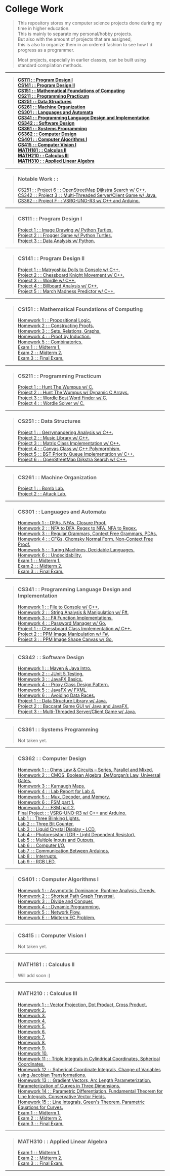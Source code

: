 # College Work   
> This repository stores my computer science projects done during my time in higher education.   
> This is mainly to separate my personal/hobby projects.   
> But also with the amount of projects that are assigned,   
> this is also to organize them in an ordered fashion to see how I'd progress as a programmer.   
>   
> Most projects, especially in earlier classes, can be built using standard compilation methods.   
---   
> [**CS111 : : Program Design I**](#cs111---program-design-i "CS111")   
> [**CS141 : : Program Design II**](#cs141---program-design-ii "CS141")   
> [**CS151 : : Mathematical Foundations of Computing**](#cs151---mathematical-foundations-of-computing "CS151")   
> [**CS211 : : Programming Practicum**](#cs211---programming-practicum "CS211")   
> [**CS251 : : Data Structures**](#cs251---data-structures "CS251")   
> [**CS261 : : Machine Organization**](#cs261---machine-organization "CS261")   
> [**CS301 : : Languages and Automata**](#cs301---languages-and-automata "CS301")   
> [**CS341 : : Programming Language Design and Implementation**](#cs341---programming-language-design-and-implementation "CS341")   
> [**CS342 : : Software Design**](#cs342---software-design "CS342")   
> [**CS361 : : Systems Programming**](#cs361---systems-programming "CS361")   
> [**CS362 : : Computer Design**](#cs362---computer-design "CS362")   
> [**CS401 : : Computer Algorithms I**](#cs401---computer-algorithms-i "CS401")   
> [**CS415 : : Computer Vision I**](#cs415---computer-vision-i "CS415")   
> [**MATH181 : : Calculus II**](#math181---calculus-ii "MATH181")   
> [**MATH210 : : Calculus III**](#math210---calculus-iii "MATH210")   
> [**MATH310 : : Applied Linear Algebra**](#math310---applied-linear-algebra "MATH310")   
---   
> ### Notable Work : :   
> [CS251 : : Project 6 : : OpenStreetMap Dijkstra Search w/ C++.](CS251/Project-6 "CS251-Project-6")   
> [CS342 : : Project 3 : : Multi-Threaded Server/Client Game w/ Java.](CS342/Projects/Project-3 "Project 3")   
> [CS362 : : Project F : : VSRG-UNO-R3 w/ C++ and Arduino.](https://github.com/typeRYOON/VSRG-UNO-R3 "VSRG-UNO-R3")   
---   
> ### CS111 : : Program Design I   
> [Project 1 : : Image Drawing w/ Python Turtles.](CS111/Project-1 "CS111-Project-1")   
> [Project 2 : : Frogger Game w/ Python Turtles.](CS111/Project-2 "CS111-Project-2")   
> [Project 3 : : Data Analysis w/ Python.](CS111/Project-3 "CS111-Project-3")   
---   
> ### CS141 : : Program Design II   
> [Project 1 : : Matryoshka Dolls to Console w/ C++.](CS141/Project-1 "CS141-Project-1")   
> [Project 2 : : Chessboard Knight Movement w/ C++.](CS141/Project-2 "CS141-Project-2")   
> [Project 3 : : Wordle w/ C++.](CS141/Project-3 "CS141-Project-3")   
> [Project 4 : : Billboard Analysis w/ C++.](CS141/Project-4 "CS141-Project-4")   
> [Project 5 : : March Madness Predictor w/ C++.](CS141/Project-5 "CS141-Project-5")   
---   
> ### CS151 : : Mathematical Foundations of Computing   
> [Homework 1 : : Propositional Logic.](CS151/Homework/HW-1/CS151-HW-1.pdf "CS151-HW-1")   
> [Homework 2 : : Constructing Proofs.](CS151/Homework/HW-2/CS151-HW-2.pdf "CS151-HW-2")   
> [Homework 3 : : Sets, Relations, Graphs.](CS151/Homework/HW-3/CS151-HW-3.pdf "CS151-HW-3")   
> [Homework 4 : : Proof by Induction.](CS151/Homework/HW-4/CS151-HW-4.pdf "CS151-HW-4")   
> [Homework 5 : : Combinatorics.](CS151/Homework/HW-5/CS151-HW-5.pdf "CS151-HW-5")   
> [Exam 1 : : Midterm 1.](CS151/Exams/Exam-1/CS151-Exam-1.pdf "CS151-Exam-1")   
> [Exam 2 : : Midterm 2.](CS151/Exams/Exam-2/CS151-Exam-2.pdf "CS151-Exam-2")   
> [Exam 3 : : Final Exam.](CS151/Exams/Exam-3/CS151-Exam-3.pdf "CS151-Exam-3")   
---   
> ### CS211 : : Programming Practicum   
> [Project 1 : : Hunt The Wumpus w/ C.](CS211/Project-1 "CS211-Project-1")   
> [Project 2 : : Hunt The Wumpus w/ Dynamic C Arrays.](CS211/Project-2 "CS211-Project-2")   
> [Project 3 : : Wordle Best Word Finder w/ C.](CS211/Project-3 "CS211-Project-3")   
> [Project 4 : : Wordle Solver w/ C.](CS211/Project-4 "CS211-Project-4")   
---   
> ### CS251 : : Data Structures   
> [Project 1 : : Gerrymandering Analysis w/ C++.](CS251/Project-1 "CS251-Project-1")   
> [Project 2 : : Music Library w/ C++.](CS251/Project-2 "CS251-Project-2")   
> [Project 3 : : Matrix Class Implementation w/ C++.](CS251/Project-3 "CS251-Project-3")   
> [Project 4 : : Canvas Class w/ C++ Polymorphism.](CS251/Project-4 "CS251-Project-4")   
> [Project 5 : : BST Priority Queue Implementation w/ C++.](CS251/Project-5 "CS251-Project-5")   
> [Project 6 : : OpenStreetMap Dijkstra Search w/ C++.](CS251/Project-6 "CS251-Project-6")   
---   
> ### CS261 : : Machine Organization   
> [Project 1 : : Bomb Lab.](CS261/Bomb-Lab "CS261-Project-1")   
> [Project 2 : : Attack Lab.](CS261/Attack-Lab "CS261-Project-2")   
---   
> ### CS301 : : Languages and Automata   
> [Homework 1 : : DFAs, NFAs, Closure Proof.](CS301/Homework/HW-1/CS301-HW-1.pdf "CS301-HW-1")   
> [Homework 2 : : NFA to DFA, Regex to NFA, NFA to Regex.](CS301/Homework/HW-2/CS401-HW-2.pdf "CS301-HW-2")   
> [Homework 3 : : Regular Grammars, Context Free Grammars, PDAs.](CS301/Homework/HW-3/CS301-HW-3.pdf "CS301-HW-3")   
> [Homework 4 : : CFGs, Chomsky Normal Form, Non-Context Free Proof.](CS301/Homework/HW-4/CS301-HW-4.pdf "CS301-HW-4")   
> [Homework 5 : : Turing Machines, Decidable Languages.](CS301/Homework/HW-5/CS301-HW-5.pdf "CS301-HW-5")   
> [Homework 6 : : Undecidability.](CS301/Homework/HW-6/CS401-HW-6.pdf "CS301-HW-6")   
> [Exam 1 : : Midterm 1.](CS301/Exams/Exam-1/CS301-Exam-1.pdf "CS301-Exam-1")   
> [Exam 2 : : Midterm 2.](CS301/Exams/Exam-2/CS301-Exam-2.pdf "CS301-Exam-2")   
> [Exam 3 : : Final Exam.](CS301/Exams/Exam-3/CS301-Exam-3.pdf "CS301-Exam-3")   
---   
> ### CS341 : : Programming Language Design and Implementation   
> [Homework 1 : : File to Console w/ C++.](CS341/Homework/HW-1 "CS341-HW-1")   
> [Homework 2 : : String Analysis & Manipulation w/ F#.](CS341/Homework/HW-2 "CS341-HW-2")   
> [Homework 3 : : F# Function Implementations.](CS341/Homework/HW-3 "CS341-HW-3")   
> [Homework 4 : : Password Manager w/ Go.](CS341/Homework/HW-4 "CS341-HW-4")   
> [Project 1 : : Chessboard Class Implementation w/ C++.](CS341/Projects/Project-1 "CS341-Project-1")   
> [Project 2 : : PPM Image Manipulation w/ F#.](CS341/Projects/Project-2 "CS341-Project-2")   
> [Project 3 : : PPM Image Shape Canvas w/ Go.](CS341/Projects/Project-3 "CS341-Project-3")   
---   
> ### CS342 : : Software Design   
> [Homework 1 : : Maven & Java Intro.](CS342/Homework/HW-1 "CS342-HW-1")   
> [Homework 2 : : JUnit 5 Testing.](CS342/Homework/HW-2 "CS342-HW-2")   
> [Homework 3 : : JavaFX Basics.](CS342/Homework/HW-3 "CS342-HW-3")   
> [Homework 4 : : Proxy Class Design Pattern.](CS342/Homework/HW-4 "CS342-HW-4")   
> [Homework 5 : : JavaFX w/ FXML.](CS342/Homework/HW-5 "CS342-HW-5")   
> [Homework 6 : : Avoiding Data Races.](CS342/Homework/HW-6 "CS342-HW-6")   
> [Project 1 : : Data Structure Library w/ Java.](CS342/Projects/Project-1 "Project 1")   
> [Project 2 : : Baccarat Game GUI w/ Java and JavaFX.](CS342/Projects/Project-2 "Project 2")   
> [Project 3 : : Multi-Threaded Server/Client Game w/ Java.](CS342/Projects/Project-3 "Project 3")   
---   
> ### CS361 : : Systems Programming   
> Not taken yet.   
---   
> ### CS362 : : Computer Design   
> [Homework 1 : :  Ohms Law & Circuits – Series, Parallel and Mixed.](CS362/Homework/HW-1/CS362-HW-1.pdf "CS362-HW-1")   
> [Homework 2 : : CMOS, Boolean Algebra, DeMorgan’s Law, Universal Gates.](CS362/Homework/HW-2/CS362-HW-2.pdf "CS362-HW-2")   
> [Homework 3 : : Karnaugh Maps.](CS362/Homework/HW-3/CS362-HW-3.pdf "CS362-HW-3")   
> [Homework 4 : : Lab Report for Lab 4.](CS362/Homework/HW-4/CS362-HW-4.pdf "CS362-HW-4")   
> [Homework 5 : : Mux, Decoder, and Memory.](CS362/Homework/HW-5/CS362-HW-5.pdf "CS362-HW-5")   
> [Homework 6 : : FSM part 1.](CS362/Homework/HW-6/CS362-HW-6.pdf "CS362-HW-6")  
> [Homework 7 : : FSM part 2.](CS362/Homework/HW-7/CS362-HW-7.pdf "CS362-HW-7")   
> [Final Project : : VSRG-UNO-R3 w/ C++ and Arduino.](https://github.com/typeRYOON/VSRG-UNO-R3 "VSRG-UNO-R3")   
> [Lab 1 : : Three Blinking Lights.](CS362/Labs/Lab-01 "CS362-Lab-1")   
> [Lab 2 : : Three Bit Counter.](CS362/Labs/Lab-02 "CS362-Lab-2")   
> [Lab 3 : : Liquid Crystal Display - LCD.](CS362/Labs/Lab-03 "CS362-Lab-3")   
> [Lab 4 : : Photoresistor (LDR - Light Dependent Resistor).](CS362/Labs/Lab-04 "CS362-Lab-4")   
> [Lab 5 : : Multiple Inputs and Outputs.](CS362/Labs/Lab-05 "CS362-Lab-5")   
> [Lab 6 : : Computer I/O.](CS362/Labs/Lab-06 "CS362-Lab-6")   
> [Lab 7 : : Communication Between Arduinos.](CS362/Labs/Lab-07 "CS362-Lab-7")   
> [Lab 8 : : Interrupts.](CS362/Labs/Lab-08 "CS362-Lab-8")   
> [Lab 9 : : RGB LED.](CS362/Labs/Lab-09 "CS362-Lab-9")  
---   
> ### CS401 : : Computer Algorithms I   
> [Homework 1 : : Asymptotic Dominance, Runtime Analysis, Greedy.](CS401/HW-1/CS401-HW-1.pdf "CS401-HW-1")   
> [Homework 2 : : Shortest Path Graph Traversal.](CS401/HW-2/CS401-HW-2.pdf "CS401-HW-2")   
> [Homework 3 : : Divide and Conquer.](CS401/HW-3/CS401-HW-3.pdf "CS401-HW-3")   
> [Homework 4 : : Dynamic Programming.](CS401/HW-4/CS401-HW-4.pdf "CS401-HW-4")   
> [Homework 5 : : Network Flow.](CS401/HW-5/CS401-HW-5.pdf "CS401-HW-5")   
> [Homework E : : Midterm EC Problem.](CS401/HW-E/CS401-HW-E.pdf "CS401-HW-E")   
---   
> ### CS415 : : Computer Vision I   
> Not taken yet.   
---   
> ### MATH181 : : Calculus II   
> Will add soon :)   
---   
> ### MATH210 : : Calculus III   
> [Homework 1 : : Vector Projection, Dot Product, Cross Product.](MATH210/Homework/HW-01/MATH210-HW-01.pdf "MATH210-HW-1")   
> [Homework 2.](MATH210/Homework/HW-02/MATH210-HW-02.pdf "MATH210-HW-2")   
> [Homework 3.](MATH210/Homework/HW-03/MATH210-HW-03.pdf "MATH210-HW-3")   
> [Homework 4.](MATH210/Homework/HW-04/MATH210-HW-04.pdf "MATH210-HW-4")   
> [Homework 5.](MATH210/Homework/HW-05/MATH210-HW-05.pdf "MATH210-HW-5")   
> [Homework 6.](MATH210/Homework/HW-06/MATH210-HW-06.pdf "MATH210-HW-6")   
> [Homework 7.](MATH210/Homework/HW-07/MATH210-HW-07.pdf "MATH210-HW-7")   
> [Homework 8.](MATH210/Homework/HW-08/MATH210-HW-08.pdf "MATH210-HW-8")   
> [Homework 9.](MATH210/Homework/HW-09/MATH210-HW-09.pdf "MATH210-HW-9")   
> [Homework 10.](MATH210/Homework/HW-10/MATH210-HW-10.pdf "MATH210-HW-10")   
> [Homework 11 : : Triple Integrals in Cylindrical Coordinates, Spherical Coordinates.](MATH210/Homework/HW-11/MATH210-HW-11.pdf "MATH210-HW-11")   
> [Homework 12 : : Spherical Coordinate Integrals, Change of Variables using Jacobian Transformations.](MATH210/Homework/HW-12/MATH210-HW-12.pdf "MATH210-HW-12")   
> [Homework 13 : : Gradient Vectors, Arc Length Parameterization, Parameterization of Curves in Three Dimensions.](MATH210/Homework/HW-13/MATH210-HW-13.pdf "MATH210-HW-13")   
> [Homework 14 : : Parametric Differentiation, Fundamental Theorem for Line Integrals, Conservative Vector Fields.](MATH210/Homework/HW-14/MATH210-HW-14.pdf "MATH210-HW-14")   
> [Homework 15 : : Line Integrals, Green's Theorem, Parametric Equations for Curves.](MATH210/Homework/HW-15/MATH210-HW-15.pdf "MATH210-HW-15")   
> [Exam 1 : : Midterm 1.](MATH210/Exams/Exam-1/MATH210-Exam-1.pdf "MATH210-Exam-1")   
> [Exam 2 : : Midterm 2.](MATH210/Exams/Exam-2/MATH210-Exam-2.pdf "MATH210-Exam-2")   
> [Exam 3 : : Final Exam.](MATH210/Exams/Exam-3/MATH210-Exam-3.pdf "MATH210-Exam-3")   
---   
> ### MATH310 : : Applied Linear Algebra   
> [Exam 1 : : Midterm 1.](MATH310/Exams/Exam-1/MATH310-Exam-1.pdf "MATH310-Exam-1")   
> [Exam 2 : : Midterm 2.](MATH310/Exams/Exam-1/MATH310-Exam-2.pdf "MATH310-Exam-2")   
> [Exam 3 : : Final Exam.](MATH310/Exams/Exam-1/MATH310-Exam-3.pdf "MATH310-Exam-3")   
---   
